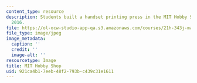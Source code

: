 ```yaml
---
content_type: resource
description: Students built a handset printing press in the MIT Hobby Shop in Spring
  2016.
file: https://ol-ocw-studio-app-qa.s3.amazonaws.com/courses/21h-343j-making-books-the-renaissance-and-today-spring-2016/921ca4b17eeb48f2793bc439c31e1611_21h-343-classroom2.jpg
file_type: image/jpeg
image_metadata:
  caption: ''
  credit: ''
  image-alt: ''
resourcetype: Image
title: MIT Hobby Shop
uid: 921ca4b1-7eeb-48f2-793b-c439c31e1611
---
```

